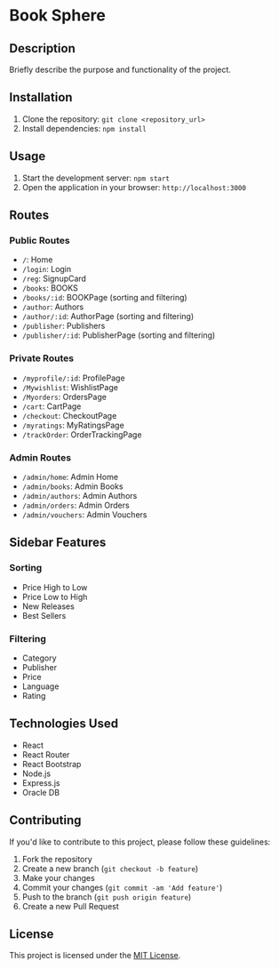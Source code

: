 # Book Sphere

## Description

Briefly describe the purpose and functionality of the project.

## Installation

1. Clone the repository: `git clone <repository_url>`
2. Install dependencies: `npm install`

## Usage

1. Start the development server: `npm start`
2. Open the application in your browser: `http://localhost:3000`

## Routes

### Public Routes

- `/`: Home
- `/login`: Login
- `/reg`: SignupCard
- `/books`: BOOKS
- `/books/:id`: BOOKPage (sorting and filtering)
- `/author`: Authors
- `/author/:id`: AuthorPage (sorting and filtering)
- `/publisher`: Publishers
- `/publisher/:id`: PublisherPage (sorting and filtering)

### Private Routes

- `/myprofile/:id`: ProfilePage
- `/Mywishlist`: WishlistPage
- `/Myorders`: OrdersPage
- `/cart`: CartPage
- `/checkout`: CheckoutPage
- `/myratings`: MyRatingsPage
- `/trackOrder`: OrderTrackingPage

### Admin Routes

- `/admin/home`: Admin Home
- `/admin/books`: Admin Books
- `/admin/authors`: Admin Authors
- `/admin/orders`: Admin Orders
- `/admin/vouchers`: Admin Vouchers

## Sidebar Features

### Sorting

- Price High to Low
- Price Low to High
- New Releases
- Best Sellers

### Filtering

- Category
- Publisher
- Price
- Language
- Rating

## Technologies Used

- React
- React Router
- React Bootstrap
- Node.js
- Express.js
- Oracle DB

## Contributing

If you'd like to contribute to this project, please follow these guidelines:
1. Fork the repository
2. Create a new branch (`git checkout -b feature`)
3. Make your changes
4. Commit your changes (`git commit -am 'Add feature'`)
5. Push to the branch (`git push origin feature`)
6. Create a new Pull Request

## License

This project is licensed under the [MIT License](LICENSE).
